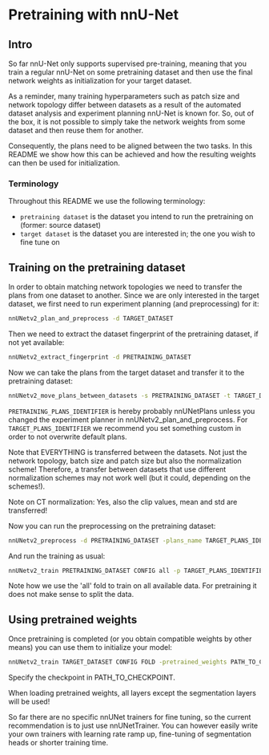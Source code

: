 # Pretraining with nnU-Net

## Intro

So far nnU-Net only supports supervised pre-training, meaning that you train a regular nnU-Net on some pretraining dataset 
and then use the final network weights as initialization for your target dataset. 

As a reminder, many training hyperparameters such as patch size and network topology differ between datasets as a 
result of the automated dataset analysis and experiment planning nnU-Net is known for. So, out of the box, it is not 
possible to simply take the network weights from some dataset and then reuse them for another.

Consequently, the plans need to be aligned between the two tasks. In this README we show how this can be achieved and 
how the resulting weights can then be used for initialization.

### Terminology

Throughout this README we use the following terminology:

- `pretraining dataset` is the dataset you intend to run the pretraining on (former: source dataset)
- `target dataset` is the dataset you are interested in; the one you wish to fine tune on


## Training on the pretraining dataset

In order to obtain matching network topologies we need to transfer the plans from one dataset to another. Since we are 
only interested in the target dataset, we first need to run experiment planning (and preprocessing) for it:

```bash
nnUNetv2_plan_and_preprocess -d TARGET_DATASET
```

Then we need to extract the dataset fingerprint of the pretraining dataset, if not yet available:

```bash
nnUNetv2_extract_fingerprint -d PRETRAINING_DATASET
```

Now we can take the plans from the target dataset and transfer it to the pretraining dataset:

```bash
nnUNetv2_move_plans_between_datasets -s PRETRAINING_DATASET -t TARGET_DATASET -sp PRETRAINING_PLANS_IDENTIFIER -tp TARGET_PLANS_IDENTIFIER
```

`PRETRAINING_PLANS_IDENTIFIER` is hereby probably nnUNetPlans unless you changed the experiment planner in 
nnUNetv2_plan_and_preprocess. For `TARGET_PLANS_IDENTIFIER` we recommend you set something custom in order to not 
overwrite default plans.

Note that EVERYTHING is transferred between the datasets. Not just the network topology, batch size and patch size but 
also the normalization scheme! Therefore, a transfer between datasets that use different normalization schemes may not 
work well (but it could, depending on the schemes!).

Note on CT normalization: Yes, also the clip values, mean and std are transferred!

Now you can run the preprocessing on the pretraining dataset:

```bash
nnUNetv2_preprocess -d PRETRAINING_DATASET -plans_name TARGET_PLANS_IDENTIFIER
```

And run the training as usual:

```bash
nnUNetv2_train PRETRAINING_DATASET CONFIG all -p TARGET_PLANS_IDENTIFIER
```

Note how we use the 'all' fold to train on all available data. For pretraining it does not make sense to split the data.

## Using pretrained weights

Once pretraining is completed (or you obtain compatible weights by other means) you can use them to initialize your model:

```bash
nnUNetv2_train TARGET_DATASET CONFIG FOLD -pretrained_weights PATH_TO_CHECKPOINT
```

Specify the checkpoint in PATH_TO_CHECKPOINT.

When loading pretrained weights, all layers except the segmentation layers will be used! 

So far there are no specific nnUNet trainers for fine tuning, so the current recommendation is to just use 
nnUNetTrainer. You can however easily write your own trainers with learning rate ramp up, fine-tuning of segmentation 
heads or shorter training time.